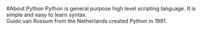 #About Python
Python is general purpose high level scripting language. It is simple and easy to learn syntax.  
Guido van Rossum from the Netherlands created Python in 1991.
